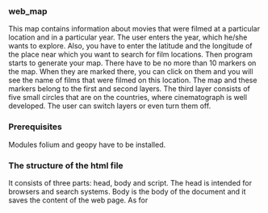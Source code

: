 ### web_map

This map contains information about movies that were filmed at a particular location and in a particular year. The user enters the year, which he/she wants to explore. Also, you have to enter the latitude and the longitude of the place near which you want to search for film locations. Then program starts to generate your map. There have to be no more than 10 markers on the map. When they are marked there, you can click on them and you will see the name of films that were filmed on this location. The map and these markers belong to the first and second layers. The third layer consists of five small circles that are on the countries, where cinematograph is well developed. The user can switch layers or even turn them off.


### Prerequisites

Modules folium and geopy have to be installed.


### The structure of the html file
It consists of three parts: head, body and script. The head is intended for browsers and search systems. Body is the body of the document and it saves the content of the web page. As for <script> it is used to embed or refer to JavaScript code. Also html file uses cascading style sheets, which are used for design improvements of it.
  

### Examples of the generated map

![](terminal.png)
![](map.png)
![](map2.png)


### Conclusion

Generated map gives us information about the films that were filmed near entered location. Moreover, there are shown top 5 countries of cinematograph.

### Authors

Khrystyna Kokolus
